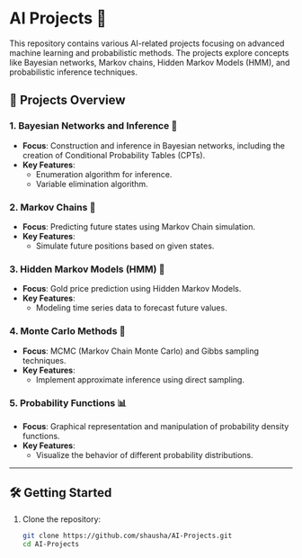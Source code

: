 # AI Projects 🤖

This repository contains various AI-related projects focusing on advanced machine learning and probabilistic methods. The projects explore concepts like Bayesian networks, Markov chains, Hidden Markov Models (HMM), and probabilistic inference techniques. 

## 🌟 Projects Overview

### 1. **Bayesian Networks and Inference** 🔗
- **Focus**: Construction and inference in Bayesian networks, including the creation of Conditional Probability Tables (CPTs).
- **Key Features**: 
  - Enumeration algorithm for inference.
  - Variable elimination algorithm.

### 2. **Markov Chains** 🔄
- **Focus**: Predicting future states using Markov Chain simulation.
- **Key Features**: 
  - Simulate future positions based on given states.

### 3. **Hidden Markov Models (HMM)** 🧩
- **Focus**: Gold price prediction using Hidden Markov Models.
- **Key Features**: 
  - Modeling time series data to forecast future values.

### 4. **Monte Carlo Methods** 🎲
- **Focus**: MCMC (Markov Chain Monte Carlo) and Gibbs sampling techniques.
- **Key Features**: 
  - Implement approximate inference using direct sampling.

### 5. **Probability Functions** 📊
- **Focus**: Graphical representation and manipulation of probability density functions.
- **Key Features**: 
  - Visualize the behavior of different probability distributions.

---

## 🛠️ Getting Started

1. Clone the repository:
   ```bash
   git clone https://github.com/shausha/AI-Projects.git
   cd AI-Projects
